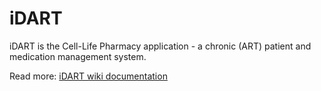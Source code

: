 # iDART

iDART is the Cell-Life Pharmacy application - a chronic (ART) patient and medication management system.

Read more: [iDART wiki documentation](docs/IDART-090218-2010-8.pdf)
